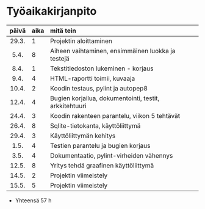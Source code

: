 # Työaikakirjanpito

| päivä | aika | mitä tein  |
| :----:|:-----| :-----|
| 29.3. | 1    | Projektin aloittaminen |
| 5.4.  | 8    | Aiheen vaihtaminen, ensimmäinen luokka ja testejä |
| 8.4.  | 1    | Tekstitiedoston lukeminen - korjaus |
| 9.4.  | 4    | HTML-raportti toimii, kuvaaja |
| 10.4. | 2    | Koodin testaus, pylint ja autopep8 |
| 12.4. | 4    | Bugien korjailua, dokumentointi, testit, arkkitehtuuri |
| 24.4. | 3    | Koodin rakenteen parantelu, viikon 5 tehtävät |
| 26.4. | 8    | Sqlite-tietokanta, käyttöliittymä |
| 29.4. | 3    | Käyttöliittymän kehitys |
| 1.5.  | 4    | Testien parantelu ja bugien korjaus |
| 3.5.  | 4    | Dokumentaatio, pylint-virheiden vähennys |
| 12.5.  | 8    | Yritys tehdä graafinen käyttöliittymä |
| 14.5.  | 2    | Projektin viimeistely |
| 15.5. | 5     | Projektin viimeistely |

* Yhteensä 57 h
